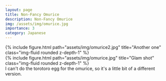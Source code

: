 ```yaml
---
layout: page
title: Non-Fancy Omurice
description: Non-Fancy Omurice
img: /assets/img/omurice.jpg
importance: 3
category: Japanese
---
```

<div class="row">
    <div class="col-sm mt-3 mt-md-0">
        {% include figure.html path="assets/img/omurice2.jpg" title="Another one" class="img-fluid rounded z-depth-1" %}
    </div>
</div>
<div class="row">
    <div class="col-sm mt-3 mt-md-0">
        {% include figure.html path="assets/img/omurice.jpg" title="Glam shot" class="img-fluid rounded z-depth-1" %}
    </div>
</div>
<div class="caption">
    I can't do the torotoro egg for the omurice, so it's a little bit of a different version.
</div>
